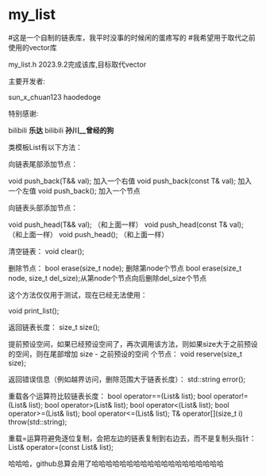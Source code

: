 # my_list
#这是一个自制的链表库，我平时没事的时候闲的蛋疼写的
#我希望用于取代之前使用的vector库

my_list.h
2023.9.2完成该库,目标取代vector

主要开发者:

sun_x_chuan123
haodedoge

特别感谢:


bilibili __乐达__
bilibili __孙川__曾经的狗__

类模板List有以下方法：

向链表尾部添加节点：

void push_back(T&& val);      加入一个右值
void push_back(const T& val); 加入一个左值
void push_back();             加入一个节点

向链表头部添加节点：

void push_head(T&& val);      （和上面一样）
void push_head(const T& val); （和上面一样）
void push_head();             （和上面一样）

清空链表：
void clear();

删除节点：
bool erase(size_t node);       删除第node个节点
bool erase(size_t node, size_t del_size);从第node个节点向后删除del_size个节点

这个方法仅仅用于测试，现在已经无法使用：

void print_list();

返回链表长度：
size_t size();

提前预设空间，如果已经预设空间了，再次调用该方法，则如果size大于之前预设的空间，则在尾部增加 size - 之前预设的空间 个节点：
void reserve(size_t size);

返回错误信息（例如越界访问，删除范围大于链表长度）：
std::string error();

重载各个运算符比较链表长度：
bool operator==(List<T>& list);
bool operator!=(List<T>& list);
bool operator>(List<T>& list);
bool operator<(List<T>& list);
bool operator>=(List<T>& list);
bool operator<=(List<T>& list);
T& operator[](size_t i) throw(std::string);

重载=运算符避免逐位复制，会把左边的链表复制到右边去，而不是复制头指针：
List<T>& operator=(const List<T>& list);

哈哈哈，github总算会用了哈哈哈哈哈哈哈哈哈哈哈哈哈哈哈哈哈哈哈
